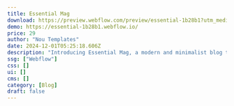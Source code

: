 ```yaml
---
title: Essential Mag
download: https://preview.webflow.com/preview/essential-1b28b1?utm_medium=preview_link&utm_source=designer&utm_content=essential-1b28b1&preview=bd9a244b54f5eaa37c074a6918025bdf&locale=en&workflow=preview
demo: https://essential-1b28b1.webflow.io/
price: 29
author: "Nou Templates"
date: 2024-12-01T05:25:18.606Z
description: "Introducing Essential Mag, a modern and minimalist blog template crafted to inspire and empower. Ideal for effortlessly showcasing your articles and captivating your audience."
ssg: ["Webflow"]
css: []
ui: []
cms: []
category: [Blog]
draft: false
---
```

